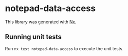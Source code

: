 # notepad-data-access

This library was generated with [Nx](https://nx.dev).

## Running unit tests

Run `nx test notepad-data-access` to execute the unit tests.

